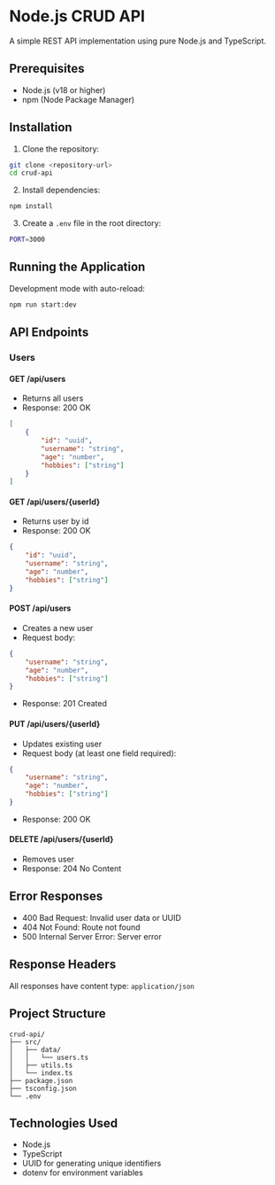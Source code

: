 # Node.js CRUD API

A simple REST API implementation using pure Node.js and TypeScript.

## Prerequisites

- Node.js (v18 or higher)
- npm (Node Package Manager)

## Installation

1. Clone the repository:

```bash
git clone <repository-url>
cd crud-api
```

2. Install dependencies:

```bash
npm install
```

3. Create a `.env` file in the root directory:

```bash
PORT=3000
```

## Running the Application

Development mode with auto-reload:

```bash
npm run start:dev
```

## API Endpoints

### Users

#### GET /api/users

- Returns all users
- Response: 200 OK

```json
[
    {
        "id": "uuid",
        "username": "string",
        "age": "number",
        "hobbies": ["string"]
    }
]
```

#### GET /api/users/{userId}

- Returns user by id
- Response: 200 OK

```json
{
    "id": "uuid",
    "username": "string",
    "age": "number",
    "hobbies": ["string"]
}
```

#### POST /api/users

- Creates a new user
- Request body:

```json
{
    "username": "string",
    "age": "number",
    "hobbies": ["string"]
}
```

- Response: 201 Created

#### PUT /api/users/{userId}

- Updates existing user
- Request body (at least one field required):

```json
{
    "username": "string",
    "age": "number",
    "hobbies": ["string"]
}
```

- Response: 200 OK

#### DELETE /api/users/{userId}

- Removes user
- Response: 204 No Content

## Error Responses

- 400 Bad Request: Invalid user data or UUID
- 404 Not Found: Route not found
- 500 Internal Server Error: Server error

## Response Headers

All responses have content type: `application/json`

## Project Structure

```
crud-api/
├── src/
│   ├── data/
│   │   └── users.ts
│   ├── utils.ts
│   └── index.ts
├── package.json
├── tsconfig.json
└── .env
```

## Technologies Used

- Node.js
- TypeScript
- UUID for generating unique identifiers
- dotenv for environment variables
